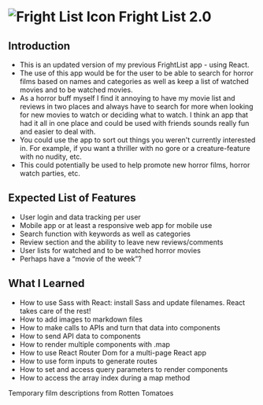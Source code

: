 # ![Fright List Icon](frontend/public/favicon.ico) Fright List 2.0

## Introduction
- This is an updated version of my previous FrightList app - using React.
- The use of this app would be for the user to be able to search for horror films based on names and categories as well as keep a list of watched movies and to be watched movies.
- As a horror buff myself I find it annoying to have my movie list and reviews in two places and always have to search for more when looking for new movies to watch or deciding what to watch. I think an app that had it all in one place and could be used with friends sounds really fun and easier to deal with.
- You could use the app to sort out things you weren't currently interested in. For example, if you want a thriller with no gore or a creature-feature with no nudity, etc.
- This could potentially be used to help promote new horror films, horror watch parties, etc.

## Expected List of Features
- User login and data tracking per user
- Mobile app or at least a responsive web app for mobile use
- Search function with keywords as well as categories
- Review section and the ability to leave new reviews/comments
- User lists for watched and to be watched horror movies
- Perhaps have a “movie of the week”?

## What I Learned
- How to use Sass with React: install Sass and update filenames. React takes care of the rest!
- How to add images to markdown files
- How to make calls to APIs and turn that data into components
- How to send API data to components
- How to render multiple components with .map
- How to use React Router Dom for a multi-page React app
- How to use form inputs to generate routes
- How to set and access query parameters to render components
- How to access the array index during a map method

Temporary film descriptions from Rotten Tomatoes